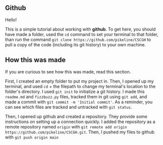 ## Github

Hello!

This is a simple tutorial about working with **github**. To get here, you should have made a folder, used the `cd` command to set your terminal to that folder, than run the command `git clone https://github.com/pikeline/CSCGH` to pull a copy of the code (including its git history) to your own machine.


## How this was made

If you are curious to see how this was made, read this section.

First, I created an empty folder to put my project in. Then, I opened up my terminal, and used `cd` + the filepath to change my terminal's location to the folder's directory. I used `git init` to initialize a git history. I made this `readme.md` and `fizzbuzz.py` files, tracked them in git using `git add`, and made a commit with `git commit -m 'Initial commit'`. As a reminder, you can see which files are tracked and untracked with `git status`.

Then, I opened up github and created a repository. They provide some instructions on setting up a connection quickly. I added the repository as a remote repository named `origin` with `git remote add origin https://github.com/pikeline/CSCGH.git`. Then, I pushed my files to github with `git push origin main`